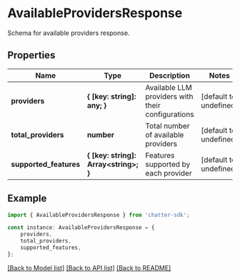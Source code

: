# AvailableProvidersResponse

Schema for available providers response.

## Properties

Name | Type | Description | Notes
------------ | ------------- | ------------- | -------------
**providers** | **{ [key: string]: any; }** | Available LLM providers with their configurations | [default to undefined]
**total_providers** | **number** | Total number of available providers | [default to undefined]
**supported_features** | **{ [key: string]: Array&lt;string&gt;; }** | Features supported by each provider | [default to undefined]

## Example

```typescript
import { AvailableProvidersResponse } from 'chatter-sdk';

const instance: AvailableProvidersResponse = {
    providers,
    total_providers,
    supported_features,
};
```

[[Back to Model list]](../README.md#documentation-for-models) [[Back to API list]](../README.md#documentation-for-api-endpoints) [[Back to README]](../README.md)

